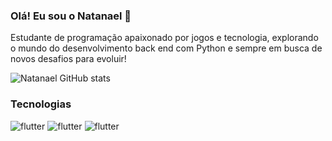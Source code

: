 ### Olá! Eu sou o Natanael 👋
Estudante de programação apaixonado por jogos e tecnologia, explorando o mundo do desenvolvimento back end com Python e sempre em busca de novos desafios para evoluir!

![Natanael GitHub stats](https://github-readme-stats.vercel.app/api?username=devnatanaelsantos&show_icons=true&theme=tokyonight)

### Tecnologias
<div style="display: inline_block">
<img align="center "alt="flutter" src="https://img.shields.io/badge/Python-3776AB?style=for-the-badge&logo=python&logoColor=white"/>
<img align="center "alt="flutter" src="https://img.shields.io/badge/Flask-000000?style=for-the-badge&logo=flask&logoColor=white"/>
<img align="center "alt="flutter" src="https://img.shields.io/badge/MySQL-00000F?style=for-the-badge&logo=mysql&logoColor=white"/>

</div>
